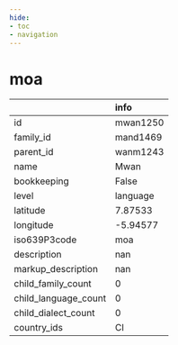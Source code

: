 ```yaml
---
hide:
- toc
- navigation
---
```

# moa
|                      | info     |
|:---------------------|:---------|
| id                   | mwan1250 |
| family_id            | mand1469 |
| parent_id            | wanm1243 |
| name                 | Mwan     |
| bookkeeping          | False    |
| level                | language |
| latitude             | 7.87533  |
| longitude            | -5.94577 |
| iso639P3code         | moa      |
| description          | nan      |
| markup_description   | nan      |
| child_family_count   | 0        |
| child_language_count | 0        |
| child_dialect_count  | 0        |
| country_ids          | CI       |